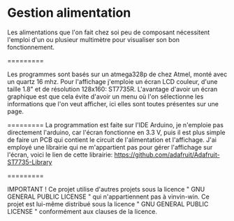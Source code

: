 # Gestion alimentation

Les alimentations que l'on fait chez soi peu de composant nécessitent l'emploi d'un ou plusieur multimètre pour visualiser son bon fonctionnement.


=========

Les programmes sont basés sur un atmega328p de chez Atmel, monté avec un quartz 16 mhz.
Pour l'affichage j'emploie un écran LCD couleur, d'une taille 1.8" et de résolution 128x160: ST7735R.
L'avantage d'avoir un écran graphique est que cela évite d'avoir un menu où l'on sélectionne les informations que l'on veut afficher, ici elles sont toutes présentes sur une page.


=========
La programmation est faite sur l'IDE Arduino, je n'emploie pas directement l'arduino, car l'écran fonctionne en 3.3 V, puis il est plus simple de faire un PCB qui contient le circuit de l'alimentation et l'affichage.
J'ai employé une librairie qui ne m'appartient pas pour gérer l'affichage sur l'écran, voici le lien de cette librairie: https://github.com/adafruit/Adafruit-ST7735-Library 


=========

IMPORTANT !
Ce projet utilise d'autres projets sous la licence " GNU GENERAL PUBLIC LICENSE " qui n'appartiennent pas à vinvin-win.
Ce projet est lui-même distribué sous la licence " GNU GENERAL PUBLIC LICENSE " conformément aux clauses de la licence.
